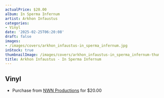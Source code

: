 ```yaml
---
actualPrice: $20.00
album: In Sperma Infernum
artist: Arkhon Infaustus
categories:
- Vinyl
date: '2025-02-25T06:20:08'
draft: false
images:
- /images/covers/arkhon_infaustus-in_sperma_infernum.jpg
inStock: true
thumbnailImage: /images/covers/arkhon_infaustus-in_sperma_infernum-thumb.jpg
title: Arkhon Infaustus - In Sperma Infernum
---
```


## Vinyl
* Purchase from [NWN Productions](http://shop.nwnprod.com/index.php?route=product/product&path=75&product_id=33305&sort=pd.name&order=ASC) for $20.00

